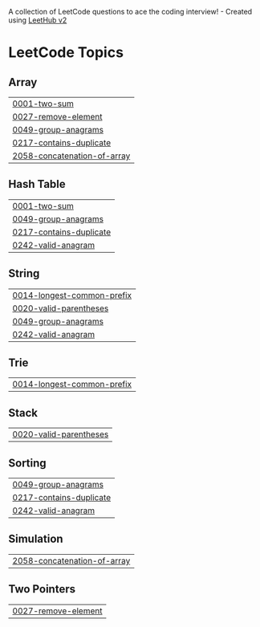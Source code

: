 A collection of LeetCode questions to ace the coding interview! - Created using [LeetHub v2](https://github.com/arunbhardwaj/LeetHub-2.0)
<!---LeetCode Topics Start-->
# LeetCode Topics
## Array
|  |
| ------- |
| [0001-two-sum](https://github.com/Shubhayang6/Leetcode_daily/tree/master/0001-two-sum) |
| [0027-remove-element](https://github.com/Shubhayang6/Leetcode_daily/tree/master/0027-remove-element) |
| [0049-group-anagrams](https://github.com/Shubhayang6/Leetcode_daily/tree/master/0049-group-anagrams) |
| [0217-contains-duplicate](https://github.com/Shubhayang6/Leetcode_daily/tree/master/0217-contains-duplicate) |
| [2058-concatenation-of-array](https://github.com/Shubhayang6/Leetcode_daily/tree/master/2058-concatenation-of-array) |
## Hash Table
|  |
| ------- |
| [0001-two-sum](https://github.com/Shubhayang6/Leetcode_daily/tree/master/0001-two-sum) |
| [0049-group-anagrams](https://github.com/Shubhayang6/Leetcode_daily/tree/master/0049-group-anagrams) |
| [0217-contains-duplicate](https://github.com/Shubhayang6/Leetcode_daily/tree/master/0217-contains-duplicate) |
| [0242-valid-anagram](https://github.com/Shubhayang6/Leetcode_daily/tree/master/0242-valid-anagram) |
## String
|  |
| ------- |
| [0014-longest-common-prefix](https://github.com/Shubhayang6/Leetcode_daily/tree/master/0014-longest-common-prefix) |
| [0020-valid-parentheses](https://github.com/Shubhayang6/Leetcode_daily/tree/master/0020-valid-parentheses) |
| [0049-group-anagrams](https://github.com/Shubhayang6/Leetcode_daily/tree/master/0049-group-anagrams) |
| [0242-valid-anagram](https://github.com/Shubhayang6/Leetcode_daily/tree/master/0242-valid-anagram) |
## Trie
|  |
| ------- |
| [0014-longest-common-prefix](https://github.com/Shubhayang6/Leetcode_daily/tree/master/0014-longest-common-prefix) |
## Stack
|  |
| ------- |
| [0020-valid-parentheses](https://github.com/Shubhayang6/Leetcode_daily/tree/master/0020-valid-parentheses) |
## Sorting
|  |
| ------- |
| [0049-group-anagrams](https://github.com/Shubhayang6/Leetcode_daily/tree/master/0049-group-anagrams) |
| [0217-contains-duplicate](https://github.com/Shubhayang6/Leetcode_daily/tree/master/0217-contains-duplicate) |
| [0242-valid-anagram](https://github.com/Shubhayang6/Leetcode_daily/tree/master/0242-valid-anagram) |
## Simulation
|  |
| ------- |
| [2058-concatenation-of-array](https://github.com/Shubhayang6/Leetcode_daily/tree/master/2058-concatenation-of-array) |
## Two Pointers
|  |
| ------- |
| [0027-remove-element](https://github.com/Shubhayang6/Leetcode_daily/tree/master/0027-remove-element) |
<!---LeetCode Topics End-->